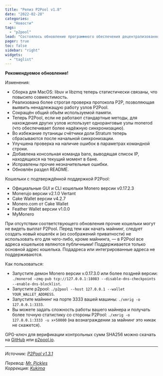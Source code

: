 ```yaml
---
title: "Релиз P2Pool v1.8"
date: "2022-02-28"
categories:
  - "Новости"
tags:
  - "p2pool"
lead: "Состоялось обновление программного обеспечения децентрализованного майнинг пула P2Pool до v1.8."
pager: true
toc: false
sidebar: "right"
widgets:
  - "taglist"
---
```


**Рекомендуемое обновление!**

Изменения:
- Сборка для MacOS: libuv и libzmq теперь статистически связаны, что повысило совместимость.
- Реализована более строгая проверка протокола P2P, позволяющая выявить ненадлежащую работу узлов P2Pool.
- Сокращён общий объём используемой памяти.
- Теперь P2Pool, если не работают стандартные методы, для нахождения других узлов использует одноранговые узлы monerod (что обеспечивает более надёжную синхронизацию).
- Во избежание путаницы счётчики доли Stratum теперь сбрасываются после начальной синхронизации.
- Улучшена проверка на наличие ошибок в параметрах командной строки.
- Добавлена консольная команда bans, выводящая список IP, находящихся на текущий момент в бане.
- Исправлены прочие незначительные ошибки.
- Обновлён раздел README.

Кошельки с подтверждённой поддержкой P2Pool:
- Официальные GUI и CLI кошельки Monero версии v0.17.2.3
- Monerujo версии v2.1.0 Vertant
- Cake Wallet версии v4.2.7
- Monero.com от Cake Wallet
- Feather Wallet версии v1.0.0
- MyMonero

При отсутствии соответствующего обновления прочие кошельки могут не видеть выплат P2Pool. Перед тем как начать майнинг, следует создать новый кошелёк и (из соображений приватности) не использовать его для чего-либо, кроме майнинга, — в P2Pool все адреса кошельков являются публичными! Поддерживается только основной адрес кошелька. Подадреса или интегрированные адреса не поддерживаются.

Как пользоваться:
- Запустите демон Monero версии v.0.17.3.0 или более поздней версии: `./monerod –zmq-pub tcp://127.0.0.1:18083 --disable-dns-checkpoints --enable-dns-blocklist`.
- Запустите p2pool: `./p2pool --host 127.0.0.1 --wallet YOUR_WALLET_ADDRESS`.
- Запустите майнинг на порте 3333 вашей машины: `./xmrig -o 127.0.0.1:3333`.
- Вы можете задать сложность работы вашего майнера и получать более точную статистику со стороны P2Pool: `./xmrig -o 127.0.0.1:3333 -u x+50000` (на вознаграждении за майнинг это никак не скажется).

GPG-ключ для верификации контрольных сумм SHA256 можно скачать на [GitHub](https://github.com/monero-project/gitian.sigs/blob/master/gitian-pubkeys/SChernykh.asc) или [p2pool.io](https://p2pool.io/SChernykh.asc).

---

_Источник: [P2Pool v1.3.1](https://github.com/SChernykh/p2pool/releases/tag/v1.3.1)_

_Перевод: [Mr. Pickles](https://t.me/v1docq47)_  
_Коррекция: [Kukima](https://t.me/Kukima)_
